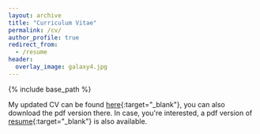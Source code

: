 ```yaml
---
layout: archive
title: "Curriculum Vitae"
permalink: /cv/
author_profile: true
redirect_from:
  - /resume
header:
  overlay_image: galaxy4.jpg
---
```


{% include base_path %}

My updated CV can be found [here](https://github.com/abhi0395/mycv){:target="_blank"}, you can also download the pdf version there.
In case, you're interested, a pdf version of [resume](https://raw.githubusercontent.com/abhi0395/mycv/main-pdf/tex/resume.pdf){:target="_blank"} is also available.
